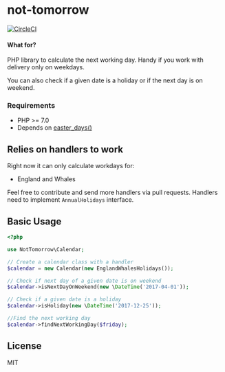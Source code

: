 # not-tomorrow

[![CircleCI](https://circleci.com/gh/thiagomarini/not-tomorrow.svg?style=svg)](https://circleci.com/gh/thiagomarini/not-tomorrow)

#### What for?
PHP library to calculate the next working day. Handy if you work with delivery only on weekdays.

You can also check if a given date is a holiday or if the next day is on weekend.

### Requirements

* PHP >= 7.0
* Depends on [easter_days()](http://php.net/manual/en/function.easter-days.php)

## Relies on handlers to work

Right now it can only calculate workdays for: 

* England and Whales

Feel free to contribute and send more handlers via pull requests. Handlers need to implement `AnnualHolidays` interface.

## Basic Usage

```php
<?php

use NotTomorrow\Calendar;

// Create a calendar class with a handler
$calendar = new Calendar(new EnglandWhalesHolidays());

// Check if next day of a given date is on weekend 
$calendar->isNextDayOnWeekend(new \DateTime('2017-04-01'));

// Check if a given date is a holiday
$calendar->isHoliday(new \DateTime('2017-12-25'));

//Find the next working day
$calendar->findNextWorkingDay($friday);
```

## License
MIT
